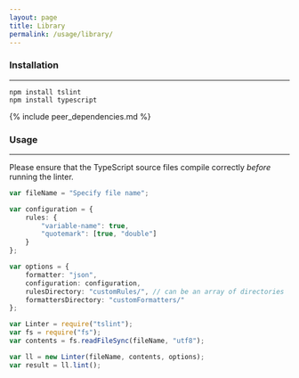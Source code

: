 ```yaml
---
layout: page
title: Library
permalink: /usage/library/
---
```


### Installation ###
------------

```
npm install tslint
npm install typescript
```

{% include peer_dependencies.md %}

### Usage ###
-----

Please ensure that the TypeScript source files compile correctly _before_ running the linter.


```ts
var fileName = "Specify file name";

var configuration = {
    rules: {
        "variable-name": true,
        "quotemark": [true, "double"]
    }
};

var options = {
    formatter: "json",
    configuration: configuration,
    rulesDirectory: "customRules/", // can be an array of directories
    formattersDirectory: "customFormatters/"
};

var Linter = require("tslint");
var fs = require("fs");
var contents = fs.readFileSync(fileName, "utf8");

var ll = new Linter(fileName, contents, options);
var result = ll.lint();
```
